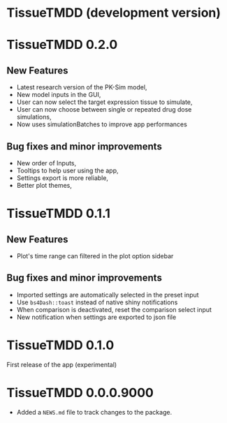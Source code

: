 # TissueTMDD (development version)

# TissueTMDD 0.2.0

## New Features

* Latest research version of the PK-Sim model,
* New model inputs in the GUI,
* User can now select the target expression tissue to simulate,
* User can now choose between single or repeated drug dose simulations,
* Now uses simulationBatches to improve app performances

## Bug fixes and minor improvements

* New order of Inputs,
* Tooltips to help user using the app,
* Settings export is more reliable,
* Better plot themes,

# TissueTMDD 0.1.1

## New Features

* Plot's time range can filtered in the plot option sidebar

## Bug fixes and minor improvements

* Imported settings are automatically selected in the preset input
* Use `bs4Dash::toast` instead of native shiny notifications
* When comparison is deactivated, reset the comparison select input
* New notification when settings are exported to json file
  
# TissueTMDD 0.1.0

First release of the app (experimental)

# TissueTMDD 0.0.0.9000

* Added a `NEWS.md` file to track changes to the package.
